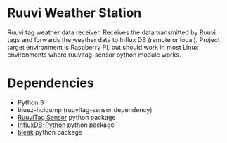 # Ruuvi Weather Station
Ruuvi tag weather data receiver. Receives the data transmitted by Ruuvi tags and forwards the weather data to Influx DB (remote or local). Project target environment is Raspberry PI, but should work in most Linux environments where ruuvitag-sensor python module works.

# Dependencies
- Python 3
- bluez-hcidump (ruuvitag-sensor dependency)
- [RuuviTag Sensor](https://github.com/ttu/ruuvitag-sensor) python package
- [InfluxDB-Python](https://github.com/influxdata/influxdb-python) python package
- [bleak](https://github.com/hbldh/bleak) python package

  
